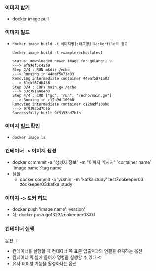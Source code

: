 ### 이미지 받기
- docker image pull

### 이미지 빌드
- `docker image build -t 이미지명[:태그명] Dockerfile의_경로`
    ```command
    docker image build -t example/echo:latest

    Status: Downloaded newer image for golang:1.9
    ---> ef89ef5c42a9
    Step 2/4 : RUN mkdir /echo
    ---> Running in 44eaf5871a03
    Removing intermediate container 44eaf5871a03
    ---> 61cbf67db436
    Step 3/4 : COPY main.go /echo
    ---> 63c391aa84b3
    Step 4/4 : CMD ["go", "run", "/echo/main.go"]
    ---> Running in c12b9df100b0
    Removing intermediate container c12b9df100b0
    ---> 9f9393bd7bfb
    Successfully built 9f9393bd7bfb
    ```

### 이미지 빌드 확인
- `docker image ls`

### 컨테이너 -> 이미지 생성
- docker commmit -a "생성자 정보" -m "이미지 메시지" 'container name' 'image name':'tag name'
- 샘플 
   - docker commit -a 'ycshin' -m 'kafka study' testZookeeper03 zookeeper03:kafka_study

### 이미지 -> 도커 허브
- docker push 'image name':'version'
- 예: docker push go1323/zookeeper03:0.1

### 컨테이너 실행
옵션
-i
   - 컨테이너를 실행할 때 컨테이너 쪽 표준 입출력과의 연결을 유지하는 옵션
   - 컨테이너 쪽 셸에 들어가 명령을 실행할 수 있다
-t
   - 유사 터미널 기능을 활성화나는 옵션